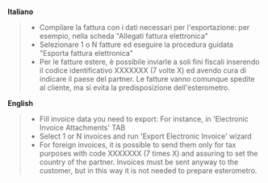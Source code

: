**Italiano**

> - Compilare la fattura con i dati necessari per l'esportazione: per esempio, nella
>   scheda "Allegati fattura elettronica"
> - Selezionare 1 o N fatture ed eseguire la procedura guidata "Esporta fattura
>   elettronica"
> - Per le fatture estere, è possibile inviarle a soli fini fiscali inserendo il codice
>   identificativo XXXXXXX (7 volte X) ed avendo cura di indicare il paese del partner.
>   Le fatture vanno comunque spedite al cliente, ma si evita la predisposizione
>   dell'esterometro.

**English**

> - Fill invoice data you need to export: For instance, in 'Electronic Invoice
>   Attachments' TAB
> - Select 1 or N invoices and run 'Export Electronic Invoice' wizard
> - For foreign invoices, it is possible to send them only for tax purposes with code
>   XXXXXXX (7 times X) and assuring to set the country of the partner. Invoices must be
>   sent anyway to the customer, but in this way it is not needed to prepare
>   esterometro.
